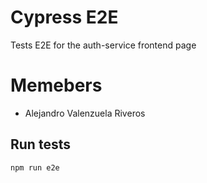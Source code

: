 # Cypress E2E

Tests E2E for the auth-service frontend page

# Memebers

- Alejandro Valenzuela Riveros

## Run tests

```
npm run e2e
```
